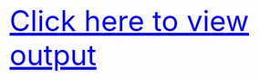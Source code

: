 <html>
  <body>
    <a style="color:blue;text-align:center; font-size:50px;" href="https://harsha-sri56.github.io/module1/">Click here to view output</a>
  </body>
 </html>
    
